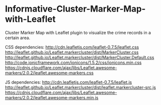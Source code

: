 # Informative-Cluster-Marker-Map-with-Leaflet
Cluster Marker Map with Leaflet plugin to visualize the crime records in a certain area.

CSS dependencies:
http://cdn.leafletjs.com/leaflet-0.7.5/leaflet.css
http://leaflet.github.io/Leaflet.markercluster/dist/MarkerCluster.css
http://leaflet.github.io/Leaflet.markercluster/dist/MarkerCluster.Default.css
http://code.ionicframework.com/ionicons/1.5.2/css/ionicons.min.css
https://cdnjs.cloudflare.com/ajax/libs/Leaflet.awesome-markers/2.0.2/leaflet.awesome-markers.css

JS dependencies:
http://cdn.leafletjs.com/leaflet-0.7.5/leaflet.js
http://leaflet.github.io/Leaflet.markercluster/dist/leaflet.markercluster-src.js
https://cdnjs.cloudflare.com/ajax/libs/Leaflet.awesome-markers/2.0.2/leaflet.awesome-markers.min.js
